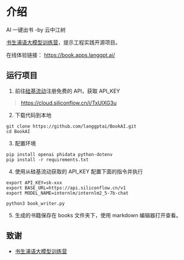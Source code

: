 # 介绍

AI 一键出书 -by 云中江树

[书生浦语大模型训练营](https://github.com/InternLM/Tutorial)，提示工程实践开源项目。

在线体验链接：
https://book.apps.langgpt.ai/

## 运行项目

1. 前往[硅基流动](https://cloud.siliconflow.cn/i/TxUlXG3u)注册免费的 API，获取 API_KEY
> https://cloud.siliconflow.cn/i/TxUlXG3u

2. 下载代码到本地
```
git clone https://github.com/langgptai/BookAI.git
cd BookAI
```

3. 配置环境
```
pip install openai phidata python-dotenv
pip install -r requirements.txt
```

4. 使用从硅基流动获取的 API_KEY 配置下面的指令并执行
```
export API_KEY=sk-xxx
export BASE_URL=https://api.siliconflow.cn/v1
export MODEL_NAME=internlm/internlm2_5-7b-chat

python3 book_writer.py
```

5. 生成的书籍保存在 books 文件夹下，使用 markdown 编辑器打开查看。

## 致谢
- [书生浦语大模型训练营](https://github.com/InternLM/Tutorial)
